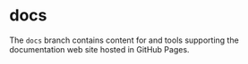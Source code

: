 # docs

The `docs` branch contains content for and tools supporting the documentation web site hosted in GitHub Pages.

